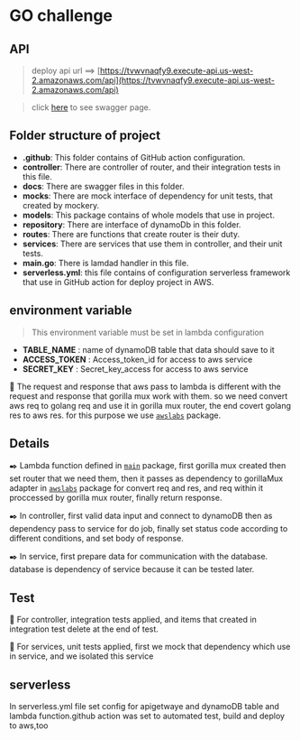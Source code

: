 # GO challenge

## API

> deploy api url ==> [https://tvwvnaqfy9.execute-api.us-west-2.amazonaws.com/api](https://tvwvnaqfy9.execute-api.us-west-2.amazonaws.com/api)

> click [here](https://tvwvnaqfy9.execute-api.us-west-2.amazonaws.com/api/swagger/index.html) to see swagger page.

## Folder structure of project

- **.github**: This folder contains of GitHub action configuration.
- **controller**: There are controller of router, and their integration tests in this file.
- **docs**: There are swagger files in this folder.
- **mocks**: There are mock interface of dependency for unit tests, that created by mockery.
- **models**: This package contains of whole models that use in project.
- **repository**: There are interface of dynamoDb in this folder.
- **routes**: There are functions that create router is their duty.
- **services**: There are services that use them in controller, and their unit tests.
- **main.go**: There is lamdad handler  in this file.
- **serverless.yml**: this file contains of configuration serverless framework that use in GitHub action for deploy project in AWS.

## environment variable
>This environment variable must be set in lambda configuration
- **TABLE_NAME** : name of dynamoDB table that data should save to it
- **ACCESS_TOKEN** : Access_token_id for access to aws service
- **SECRET_KEY** : Secret_key_access for access to aws service

:pushpin: The request and response that aws pass to lambda is different with the request and response that gorilla mux work with them. so 
we need convert aws req to golang req and use it in gorilla mux router, the end covert golang res to aws res. for this purpose 
we use [`awslabs`](https://github.com/awslabs/aws-lambda-go-api-proxy) package.

## Details
:black_nib: Lambda function defined in [`main`](https://github.com/dehghanpur10/go-challenge/blob/master/main.go) package, first gorilla mux created then set router
that we need them, then it passes as dependency to  gorillaMux adapter in [`awslabs`](https://github.com/awslabs/aws-lambda-go-api-proxy) package for convert req and res, and req within it proccessed
by gorilla mux router, finally return response.

:black_nib: In controller, first valid data input and connect to dynamoDB then as dependency pass to service for do job, finally
set status code according to different conditions, and set body of response.

:black_nib: In service, first prepare data for communication with the database. database is dependency of service because it can be tested later.

## Test

:pushpin: For controller, integration tests applied, and items that created in integration test delete at the end of test.

:pushpin: For services, unit tests applied, first we mock that dependency which use in service, and we isolated this service


## serverless
In serverless.yml file set config for apigetwaye and dynamoDB table and lambda function.github action was set to automated test, build and deploy to aws,too 

